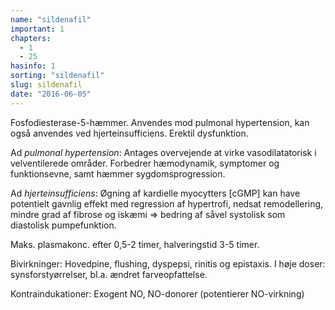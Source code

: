 ```yaml
---
name: "sildenafil"
important: 1
chapters:  
  - 1 
  - 25
hasinfo: 1
sorting: "sildenafil"
slug: sildenafil
date: "2016-06-05"
---
```


Fosfodiesterase-5-hæmmer. Anvendes mod pulmonal hypertension, kan også anvendes ved hjerteinsufficiens. Erektil dysfunktion.

Ad <em>pulmonal hypertension</em>: Antages overvejende at virke vasodilatatorisk i velventilerede områder. Forbedrer hæmodynamik, symptomer og funktionsevne, samt hæmmer sygdomsprogression.

Ad <em>hjerteinsufficiens</em>: Øgning af kardielle myocytters [cGMP] kan have potentielt gavnlig effekt med regression af hypertrofi, nedsat remodellering, mindre grad af fibrose og iskæmi => bedring af såvel systolisk som diastolisk pumpefunktion.

Maks. plasmakonc. efter 0,5-2 timer, halveringstid 3-5 timer.

Bivirkninger: Hovedpine, flushing, dyspepsi, rinitis og epistaxis. I høje doser: synsforstyørrelser, bl.a. ændret farveopfattelse.

Kontraindukationer: Exogent NO, NO-donorer (potentierer NO-virkning)
